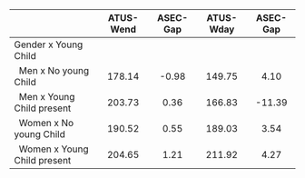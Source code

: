 
|                      |    ATUS-Wend |     ASEC-Gap |    ATUS-Wday |     ASEC-Gap |
| -------------------- | :----------: | :----------: | :----------: | :----------: |
| Gender x Young Child |              |              |              |              |
| &nbsp;&nbsp;Men x No young Child |       178.14 |        -0.98 |       149.75 |         4.10 |
| &nbsp;&nbsp;Men x Young Child present |       203.73 |         0.36 |       166.83 |       -11.39 |
| &nbsp;&nbsp;Women x No young Child |       190.52 |         0.55 |       189.03 |         3.54 |
| &nbsp;&nbsp;Women x Young Child present |       204.65 |         1.21 |       211.92 |         4.27 |

